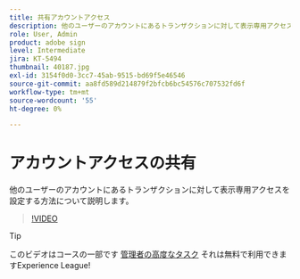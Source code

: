 ```yaml
---
title: 共有アカウントアクセス
description: 他のユーザーのアカウントにあるトランザクションに対して表示専用アクセスを設定する方法について説明します
role: User, Admin
product: adobe sign
level: Intermediate
jira: KT-5494
thumbnail: 40187.jpg
exl-id: 3154f0d0-3cc7-45ab-9515-bd69f5e46546
source-git-commit: aa8fd589d214879f2bfcb6bc54576c707532fd6f
workflow-type: tm+mt
source-wordcount: '55'
ht-degree: 0%

---
```


# アカウントアクセスの共有

他のユーザーのアカウントにあるトランザクションに対して表示専用アクセスを設定する方法について説明します。

>[!VIDEO](https://video.tv.adobe.com/v/40187?quality=12&learn=on&hidetitle=true)

>[!TIP]
>
>このビデオはコースの一部です [管理者の高度なタスク](https://experienceleague.adobe.com/?recommended=Sign-A-1-2020.1) それは無料で利用できますExperience League!
